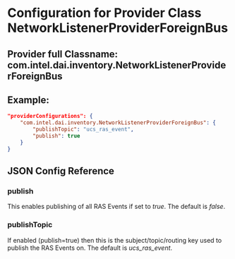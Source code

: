 # Configuration for Provider Class NetworkListenerProviderForeignBus #
## Provider full Classname: __com.intel.dai.inventory.NetworkListenerProviderForeignBus__ ##
## Example: ##
```json
"providerConfigurations": {
    "com.intel.dai.inventory.NetworkListenerProviderForeignBus": {
        "publishTopic": "ucs_ras_event",
        "publish": true
    }
}
```
## JSON Config Reference ##

### publish ###
This enables publishing of all RAS Events if set to _true_.  The default is _false_.

### publishTopic ###
If enabled (publish=true) then this is the subject/topic/routing key used to publish the RAS Events on. The default is _ucs_ras_event_.

